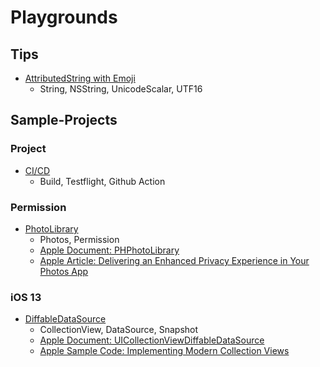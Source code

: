 # Playgrounds
## Tips
- [AttributedString with Emoji](https://github.com/Soohyeon-Lee/Playgrounds/blob/main/Tips/AttributedString%20with%20Emoji.md)
  - String, NSString, UnicodeScalar, UTF16
## Sample-Projects
### Project
- [CI/CD](https://github.com/Soohyeon-Lee/Playgrounds/tree/main/Sample%20Projects/Project-CI:CD)
  - Build, Testflight, Github Action

### Permission
- [PhotoLibrary](https://github.com/Soohyeon-Lee/Playgrounds/tree/main/Sample%20Projects/Permission-PhotoLibrary)
  - Photos, Permission
  - [Apple Document: PHPhotoLibrary](https://developer.apple.com/documentation/photokit/phphotolibrary)
  - [Apple Article: Delivering an Enhanced Privacy Experience in Your Photos App](https://developer.apple.com/documentation/photokit/delivering_an_enhanced_privacy_experience_in_your_photos_app)

### iOS 13
- [DiffableDataSource](https://github.com/Soohyeon-Lee/Playgrounds/tree/main/Sample%20Projects/iOS13-DiffableDataSource)
  - CollectionView, DataSource, Snapshot
  - [Apple Document: UICollectionViewDiffableDataSource](https://developer.apple.com/documentation/uikit/uicollectionviewdiffabledatasource)
  - [Apple Sample Code: Implementing Modern Collection Views](https://developer.apple.com/documentation/uikit/views_and_controls/collection_views/implementing_modern_collection_views)
